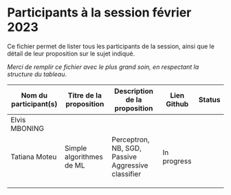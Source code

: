 # Participants à la session février 2023

Ce fichier permet de lister tous les participants de la session, ainsi que le détail de leur proposition sur le sujet indiqué.

*Merci de remplir ce fichier avec le plus grand soin, en respectant la structure du tableau*.

| **Nom du participant(s)** | **Titre de la proposition** | **Description de la proposition** | **Lien Github** | **Status**  |
|---------------------------|-----------------------------|-----------------------------------|-----------------|-------------|
| Elvis MBONING      
| Tatiana Moteu             | Simple algorithmes de ML    | Perceptron, NB, SGD, Passive Aggressive classifier  | In progress |
|                           |                             |                                   |                 |             |
|                           |                             |                                   |                 |             |
|                           |                             |                                   |                 |             |
